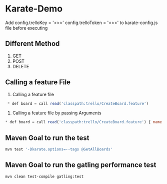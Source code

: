 # Karate-Demo

Add config.trelloKey = '<>>'
    config.trelloToken = '<>>' to karate-config.js file before executing

## Different Method

1. GET
2. POST
3. DELETE

## Calling a feature File

1. Calling a feature file

```javascript
 * def board = call read('classpath:trello/CreateBoard.feature')
 ```

 1. Calling a feature file by passing Arguments

 ```javascript
 * def board = call read('classpath:trello/CreateBoard.feature') { name: 'NamedByCalling' }
 ```

## Maven Goal to run the test

```javascript
mvn test '-Dkarate.options=--tags @GetAllBoards'
```

## Maven Goal to run the gatling performance test

```bash
mvn clean test-compile gatling:test
```